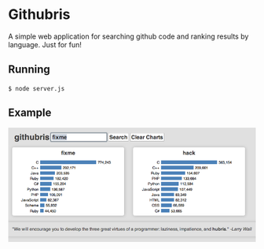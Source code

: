 # Githubris

A simple web application for searching github code and ranking results by language.  Just for fun!

## Running

    $ node server.js

## Example

![screenshot](screenshot.png 'Screenshot')
